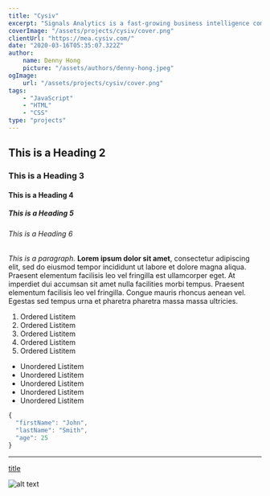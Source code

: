 ```yaml
---
title: "Cysiv"
excerpt: "Signals Analytics is a fast-growing business intelligence company that needs a new website with a modern design that fits its brand. Together with my teammates, we delivered and are actively maintaining a feature-complete website experience with futuristic looking UI elements."
coverImage: "/assets/projects/cysiv/cover.png"
clientUrl: "https://mea.cysiv.com/"
date: "2020-03-16T05:35:07.322Z"
author:
    name: Denny Hong
    picture: "/assets/authors/denny-hong.jpeg"
ogImage:
    url: "/assets/projects/cysiv/cover.png"
tags:
    - "JavaScript"
    - "HTML"
    - "CSS"
type: "projects"
---
```


## This is a Heading 2

### This is a Heading 3

#### This is a Heading 4

##### This is a Heading 5

###### This is a Heading 6

_This is a paragraph._ **Lorem ipsum dolor sit amet**, consectetur adipiscing elit, sed do eiusmod tempor incididunt ut labore et dolore magna aliqua. Praesent elementum facilisis leo vel fringilla est ullamcorper eget. At imperdiet dui accumsan sit amet nulla facilities morbi tempus. Praesent elementum facilisis leo vel fringilla. Congue mauris rhoncus aenean vel. Egestas sed tempus urna et pharetra pharetra massa massa ultricies.

1. Ordered Listitem
2. Ordered Listitem
3. Ordered Listitem
4. Ordered Listitem
5. Ordered Listitem

-   Unordered Listitem
-   Unordered Listitem
-   Unordered Listitem
-   Unordered Listitem
-   Unordered Listitem

```JavaScript
{
  "firstName": "John",
  "lastName": "Smith",
  "age": 25
}
```

---

[title](https://www.example.com)

![alt text](/assets/blog/preview/cover.jpg)
